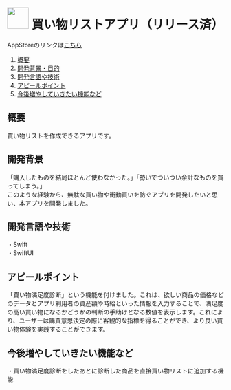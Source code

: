 # <img src="https://github.com/tsuri33/shop-list-app/assets/133128231/dcbfaa33-d559-4d8c-aa9f-10ef67ede46a" width="50">  買い物リストアプリ（リリース済）

AppStoreのリンクは[こちら](https://apps.apple.com/us/app/買い物リストアプリ/id6449244738)

1. [概要](#概要)
2. [開発背景・目的](#開発背景)
3. [開発言語や技術](#開発言語や技術)
4. [アピールポイント](#アピールポイント)
5. [今後増やしていきたい機能など](#今後増やしていきたい機能など)

## 概要
買い物リストを作成できるアプリです。

## 開発背景
「購入したものを結局ほとんど使わなかった。」「勢いでついつい余計なものを買ってしまう。」<br>
このような経験から、無駄な買い物や衝動買いを防ぐアプリを開発したいと思い、本アプリを開発しました。

## 開発言語や技術
・Swift<br>
・SwiftUI

## アピールポイント
「買い物満足度診断」という機能を付けました。これは、欲しい商品の価格などのデータとアプリ利用者の資産額や時給といった情報を入力することで、満足度の高い買い物になるかどうかの判断の手助けとなる数値を表示します。これにより、ユーザーは購買意思決定の際に客観的な指標を得ることができ、より良い買い物体験を実践することができます。

## 今後増やしていきたい機能など
・買い物満足度診断をしたあとに診断した商品を直接買い物リストに追加する機能
